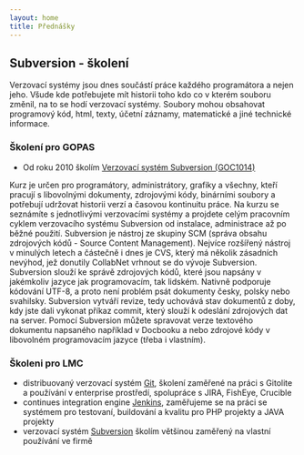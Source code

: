 ```yaml
---
layout: home
title: Přednášky
---
```


## Subversion - školení
Verzovací systémy jsou dnes součástí práce každého programátora a nejen jeho. Všude kde potřebujete mít historii toho kdo co v kterém souboru změnil, na to se hodí verzovací systémy. Soubory mohou obsahovat programový kód, html, texty, účetní záznamy, matematické a jiné technické informace.


### Školení pro GOPAS

- Od roku 2010 školím [Verzovací systém Subversion (GOC1014)](http://www.gopas.cz/Kurzy/Katalog-kurzu/Programovani/Design-architektura-metody-vyvoje/Verzovaci-system-Subversion-GOC1014.asp)

Kurz je určen pro programátory, administrátory, grafiky a všechny, kteří pracují s libovolnými dokumenty, zdrojovými kódy, binárními soubory a potřebují udržovat historii verzí a časovou kontinuitu práce. Na kurzu se seznámíte s jednotlivými verzovacími systémy a projdete celým pracovním cyklem verzovacího systému Subversion od instalace, administrace až po běžné použití. Subversion je nástroj ze skupiny SCM (správa obsahu zdrojových kódů - Source Content Management). Nejvíce rozšířený nástroj v minulých letech a částečně i dnes je CVS, který má několik zásadních nevýhod, jež donutily CollabNet vrhnout se do vývoje Subversion. Subversion slouží ke správě zdrojových kódů, které jsou napsány v jakémkoliv jazyce jak programovacím, tak lidském. Nativně podporuje kódování UTF-8, a proto není problém psát dokumenty česky, polsky nebo svahilsky. Subversion vytváří revize, tedy uchovává stav dokumentů z doby, kdy jste dali vykonat příkaz commit, který slouží k odeslání zdrojových dat na server. Pomocí Subversion můžete spravovat verze textového dokumentu napsaného například v Docbooku a nebo zdrojové kódy v libovolném programovacím jazyce (třeba i vlastním).

### Školeni pro LMC
- distribuovaný verzovací systém [Git](http://git-scm.com), školení zaměřené na práci s Gitolite a používání v enterprise prostředí, spolupráce s JIRA, FishEye, Crucible
- continues integration engine [Jenkins](http://jenkins-ci.org), zaměřujeme se na práci se systémem pro testovaní, buildování a kvalitu pro PHP projekty a JAVA projekty
- verzovací systém [Subversion](http://subversion.apache.org) školím většinou zaměřený na vlastní používání ve firmě
